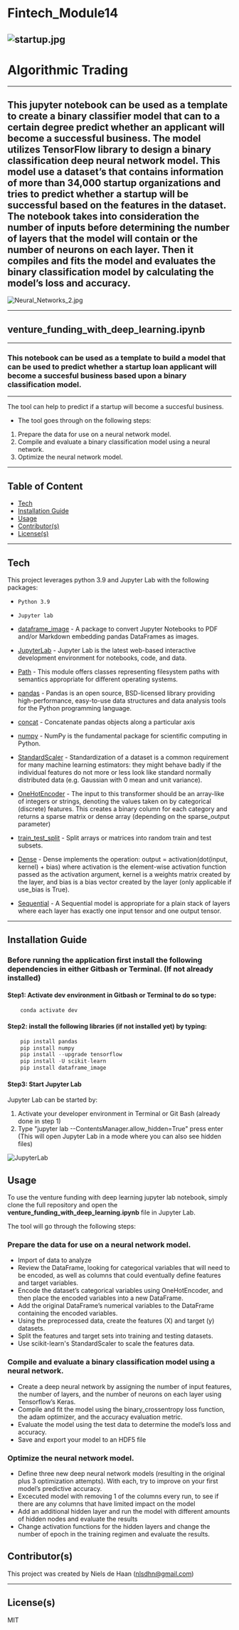 # Fintech_Module14

![startup.jpg](https://github.com/nielsdehaan1977/Fintech_Module13/blob/main/Images/startup.jpg)
---
# Algorithmic Trading 
---
## This jupyter notebook can be used as a template to create a binary classifier model that can to a certain degree predict whether an applicant will become a successful business. The model utilizes TensorFlow library to design a binary classification deep neural network model. This model use a dataset’s that contains information of more than 34,000 startup organizations and tries to predict whether a startup will be successful based on the features in the dataset. The notebook takes into consideration the number of inputs before determining the number of layers that the model will contain or the number of neurons on each layer. Then it compiles and fits the model and evaluates the binary classification model by calculating the model’s loss and accuracy.


![Neural_Networks_2.jpg](https://github.com/nielsdehaan1977/Fintech_Module13/blob/main/Images/Neural_Networks_2.jpg)

---
## venture_funding_with_deep_learning.ipynb
---
### This notebook can be used as a template to build a model that can be used to predict whether a startup loan applicant will become a succesful business based upon a binary classification model. 
---
The tool can help to predict if a startup will become a succesful business. 
* The tool goes through on the following steps: 
1. Prepare the data for use on a neural network model.
2. Compile and evaluate a binary classification model using a neural network.
3. Optimize the neural network model.
---
## Table of Content

- [Tech](#technologies)
- [Installation Guide](#installation-guide)
- [Usage](#usage)
- [Contributor(s)](#contributor(s))
- [License(s)](#license(s))

---
## Tech

This project leverages python 3.9 and Jupyter Lab with the following packages:

* `Python 3.9`
* `Jupyter lab`

* [dataframe_image](https://pypi.org/project/dataframe-image/) - A package to convert Jupyter Notebooks to PDF and/or Markdown embedding pandas DataFrames as images.

* [JupyterLab](https://jupyter.org/) - Jupyter Lab is the latest web-based interactive development environment for notebooks, code, and data.

* [Path](https://docs.python.org/3/library/pathlib.html) - This module offers classes representing filesystem paths with semantics appropriate for different operating systems.

* [pandas](https://pandas.pydata.org/pandas-docs/stable/index.html) - Pandas is an open source, BSD-licensed library providing high-performance, easy-to-use data structures and data analysis tools for the Python programming language.

* [concat](https://pandas.pydata.org/docs/reference/api/pandas.concat.html) - Concatenate pandas objects along a particular axis

* [numpy](https://numpy.org/doc/stable/index.html) - NumPy is the fundamental package for scientific computing in Python.

* [StandardScaler](https://scikit-learn.org/stable/modules/generated/sklearn.preprocessing.StandardScaler.html) - Standardization of a dataset is a common requirement for many machine learning estimators: they might behave badly if the individual features do not more or less look like standard normally distributed data (e.g. Gaussian with 0 mean and unit variance).

* [OneHotEncoder](https://scikit-learn.org/stable/modules/generated/sklearn.preprocessing.OneHotEncoder.html) - The input to this transformer should be an array-like of integers or strings, denoting the values taken on by categorical (discrete) features. This creates a binary column for each category and returns a sparse matrix or dense array (depending on the sparse_output parameter)

* [train_test_split](https://scikit-learn.org/stable/modules/generated/sklearn.model_selection.train_test_split.html) - Split arrays or matrices into random train and test subsets.

* [Dense](https://www.tensorflow.org/api_docs/python/tf/keras/layers/Dense) - Dense implements the operation: output = activation(dot(input, kernel) + bias) where activation is the element-wise activation function passed as the activation argument, kernel is a weights matrix created by the layer, and bias is a bias vector created by the layer (only applicable if use_bias is True).

* [Sequential](https://www.tensorflow.org/guide/keras/sequential_model) - A Sequential model is appropriate for a plain stack of layers where each layer has exactly one input tensor and one output tensor.

---

## Installation Guide

### Before running the application first install the following dependencies in either Gitbash or Terminal. (If not already installed)

#### Step1: Activate dev environment in Gitbash or Terminal to do so type:
```python
    conda activate dev
```
#### Step2: install the following libraries (if not installed yet) by typing:
```python
    pip install pandas
    pip install numpy
    pip install --upgrade tensorflow
    pip install -U scikit-learn
    pip install dataframe_image
 ```
#### Step3: Start Jupyter Lab
Jupyter Lab can be started by:
1. Activate your developer environment in Terminal or Git Bash (already done in step 1)
2. Type "jupyter lab --ContentsManager.allow_hidden=True" press enter (This will open Jupyter Lab in a mode where you can also see hidden files)

![JupyterLab](https://github.com/nielsdehaan1977/Fintech_Module13/blob/main/Images/JupyterLab.PNG)


## Usage

To use the venture funding with deep learning jupyter lab notebook, simply clone the full repository and open the **venture_funding_with_deep_learning.ipynb** file in Jupyter Lab. 

The tool will go through the following steps:

### Prepare the data for use on a neural network model.
* Import of data to analyze
* Review the DataFrame, looking for categorical variables that will need to be encoded, as well as columns that could eventually define features and target variables.
* Encode the dataset’s categorical variables using OneHotEncoder, and then place the encoded variables into a new DataFrame. 
* Add the original DataFrame’s numerical variables to the DataFrame containing the encoded variables.
* Using the preprocessed data, create the features (X) and target (y) datasets.
* Split the features and target sets into training and testing datasets.
* Use scikit-learn's StandardScaler to scale the features data.

### Compile and evaluate a binary classification model using a neural network.
* Create a deep neural network by assigning the number of input features, the number of layers, and the number of neurons on each layer using Tensorflow’s Keras.
* Compile and fit the model using the binary_crossentropy loss function, the adam optimizer, and the accuracy evaluation metric.
* Evaluate the model using the test data to determine the model’s loss and accuracy.
* Save and export your model to an HDF5 file

### Optimize the neural network model.
* Define three new deep neural network models (resulting in the original plus 3 optimization attempts). With each, try to improve on your first model’s predictive accuracy.
* Excecuted model with removing 1 of the columns every run, to see if there are any columns that have limited impact on the model
* Add an additional hidden layer and run the model with different amounts of hidden nodes and evaluate the results
* Change activation functions for the hidden layers and change the number of epoch in the training regimen and evaluate the results. 

## Contributor(s)

This project was created by Niels de Haan (nlsdhn@gmail.com)

---

## License(s)

MIT
